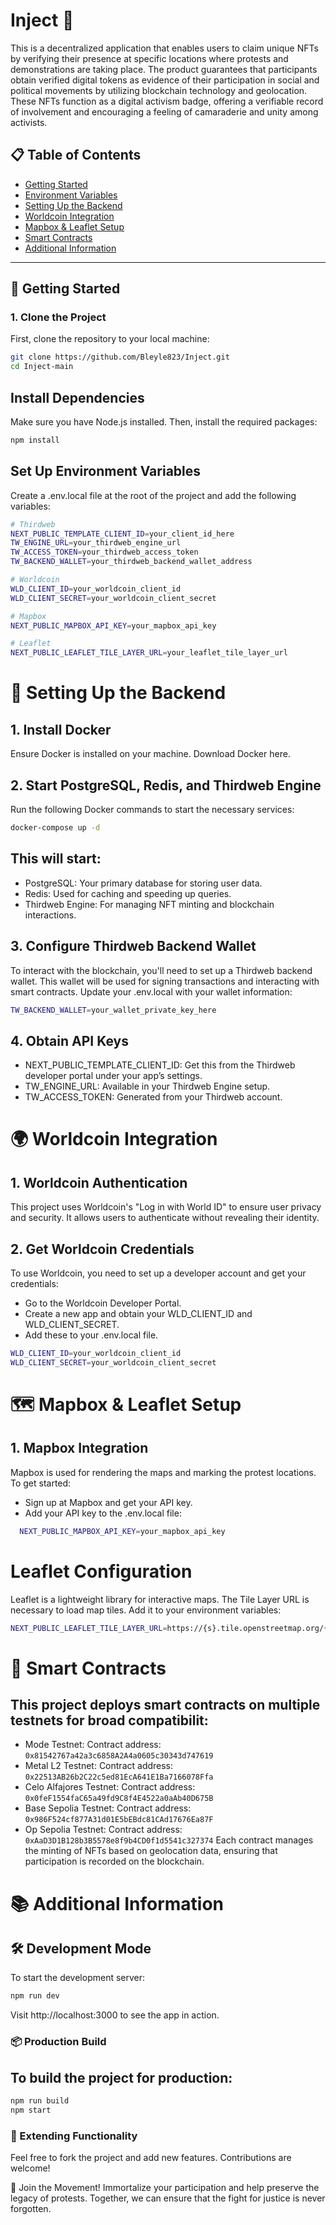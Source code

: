 # Inject 💉
This is a decentralized application  that enables users to claim unique NFTs by verifying their presence at specific locations where protests and demonstrations are taking place. The product guarantees that participants obtain verified digital tokens as evidence of their participation in social and political movements by utilizing blockchain technology and geolocation. These NFTs function as a digital activism badge, offering a verifiable record of involvement and encouraging a feeling of camaraderie and unity among activists.



## 📋 Table of Contents
- [Getting Started](#-getting-started)
- [Environment Variables](#-environment-variables)
- [Setting Up the Backend](#-setting-up-the-backend)
- [Worldcoin Integration](#-worldcoin-integration)
- [Mapbox & Leaflet Setup](#-mapbox--leaflet-setup)
- [Smart Contracts](#-smart-contracts)
- [Additional Information](#-additional-information)

---

## 🚀 Getting Started

### 1. Clone the Project
First, clone the repository to your local machine:
```bash
git clone https://github.com/Bleyle823/Inject.git
cd Inject-main
```
## Install Dependencies
Make sure you have Node.js installed. Then, install the required packages:

```bash
npm install
```
## Set Up Environment Variables
Create a .env.local file at the root of the project and add the following variables:

```bash
# Thirdweb
NEXT_PUBLIC_TEMPLATE_CLIENT_ID=your_client_id_here
TW_ENGINE_URL=your_thirdweb_engine_url
TW_ACCESS_TOKEN=your_thirdweb_access_token
TW_BACKEND_WALLET=your_thirdweb_backend_wallet_address

# Worldcoin
WLD_CLIENT_ID=your_worldcoin_client_id
WLD_CLIENT_SECRET=your_worldcoin_client_secret

# Mapbox
NEXT_PUBLIC_MAPBOX_API_KEY=your_mapbox_api_key

# Leaflet
NEXT_PUBLIC_LEAFLET_TILE_LAYER_URL=your_leaflet_tile_layer_url
```
# 🐳 Setting Up the Backend

## 1. Install Docker
Ensure Docker is installed on your machine. Download Docker here.

## 2. Start PostgreSQL, Redis, and Thirdweb Engine
Run the following Docker commands to start the necessary services:

```bash
docker-compose up -d
```
## This will start:

- PostgreSQL: Your primary database for storing user data.
- Redis: Used for caching and speeding up queries.
- Thirdweb Engine: For managing NFT minting and blockchain interactions.

## 3. Configure Thirdweb Backend Wallet
To interact with the blockchain, you'll need to set up a Thirdweb backend wallet. This wallet will be used for signing transactions and interacting with smart contracts. Update your .env.local with your wallet information:

```bash
TW_BACKEND_WALLET=your_wallet_private_key_here
```

## 4. Obtain API Keys
- NEXT_PUBLIC_TEMPLATE_CLIENT_ID: Get this from the Thirdweb developer portal under your app’s settings.
- TW_ENGINE_URL: Available in your Thirdweb Engine setup.
- TW_ACCESS_TOKEN: Generated from your Thirdweb account.

# 🌍 Worldcoin Integration
## 1. Worldcoin Authentication
This project uses Worldcoin's "Log in with World ID" to ensure user privacy and security. It allows users to authenticate without revealing their identity.

## 2. Get Worldcoin Credentials
To use Worldcoin, you need to set up a developer account and get your credentials:

- Go to the Worldcoin Developer Portal.
- Create a new app and obtain your WLD_CLIENT_ID and WLD_CLIENT_SECRET.
- Add these to your .env.local file.

```bash
WLD_CLIENT_ID=your_worldcoin_client_id
WLD_CLIENT_SECRET=your_worldcoin_client_secret
  ```
# 🗺️ Mapbox & Leaflet Setup
## 1. Mapbox Integration
Mapbox is used for rendering the maps and marking the protest locations. To get started:

- Sign up at Mapbox and get your API key.
- Add your API key to the .env.local file:
  
```bash
  NEXT_PUBLIC_MAPBOX_API_KEY=your_mapbox_api_key
```
# Leaflet Configuration
Leaflet is a lightweight library for interactive maps. The Tile Layer URL is necessary to load map tiles. Add it to your environment variables:

```bash
NEXT_PUBLIC_LEAFLET_TILE_LAYER_URL=https://{s}.tile.openstreetmap.org/{z}/{x}/{y}.png
```
# 🔗 Smart Contracts
## This project deploys smart contracts on multiple testnets for broad compatibilit:

- Mode Testnet: Contract address: `0x81542767a42a3c6858A2A4a0605c30343d747619`
- Metal L2 Testnet: Contract address: `0x22513AB26b2C22c5ed81EcA641E1Ba7166078Ffa`
- Celo Alfajores Testnet: Contract address: `0x0feF1554faC65a49fd9C8f4E4522a0aAb40D675B`
- Base Sepolia Testnet: Contract address: `0x986F524cf877A31d01E5bEBdc81CAd17676Ea87F`
- Op Sepolia Testnet: Contract address: `0xAaD3D1B128b3B5578e8f9b4CD0f1d5541c327374`
Each contract manages the minting of NFTs based on geolocation data, ensuring that participation is recorded on the blockchain.

# 📚 Additional Information
## 🛠 Development Mode
To start the development server:

```bash
npm run dev
```
Visit http://localhost:3000 to see the app in action.

### 📦 Production Build
## To build the project for production:

```bash
npm run build
npm start
```
### 🧩 Extending Functionality
Feel free to fork the project and add new features. Contributions are welcome!

👋 Join the Movement! Immortalize your participation and help preserve the legacy of protests. Together, we can ensure that the fight for justice is never forgotten.



